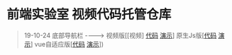 # 前端实验室 视频代码托管仓库


>19-10-24 底部导航栏 ----> 视频版[[视频] [代码](https://github.com/frontendlabOfficial/FrontendlabCode/tree/master/src/191023-tabBar/vue) [演示](https://frontendlabofficial.github.io/FrontendlabCode/src/191023-tabBar/vue/)] 原生Js版[[代码](https://github.com/frontendlabOfficial/FrontendlabCode/tree/master/src/191023-tabBar/nativeJs) [演示](https://frontendlabofficial.github.io/FrontendlabCode/src/191023-tabBar/nativeJs)] vue自适应版[[代码](https://github.com/frontendlabOfficial/FrontendlabCode/tree/master/src/191023-tabBar/pro) [演示](https://frontendlabofficial.github.io/FrontendlabCode/src/191023-tabBar/pro)])
